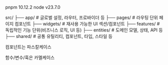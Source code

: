 pnpm 10.12.2
node v23.7.0


src/
├── app/         # 글로벌 설정, 라우터, 프로바이더 등
├── pages/       # 라우팅 단위 페이지 컴포넌트
├── widgets/     # 재사용 가능한 UI 섹션/컴포넌트
├── features/    # 독립적인 기능 단위(비즈니스 로직, UI 등)
├── entities/    # 도메인 모델, 상태, API 등
├── shared/      # 공통 유틸리티, 컴포넌트, 타입, 스타일 등


컴포넌트는 파스칼케이스

함수/변수/훅은 카멜케이스